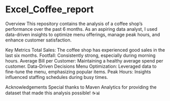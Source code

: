 # Excel_Coffee_report
Overview
This repository contains the analysis of a coffee shop’s performance over the past 6 months. As an aspiring data analyst, I used data-driven insights to optimize menu offerings, manage peak hours, and enhance customer satisfaction.

Key Metrics
Total Sales: The coffee shop has experienced good sales in the last six months.
Footfall: Consistently strong, especially during morning hours.
Average Bill per Customer: Maintaining a healthy average spend per customer.
Data-Driven Decisions
Menu Optimization: Leveraged data to fine-tune the menu, emphasizing popular items.
Peak Hours: Insights influenced staffing schedules during busy times.

Acknowledgements
Special thanks to Maven Analytics for providing the dataset that made this analysis possible! ☕📊
